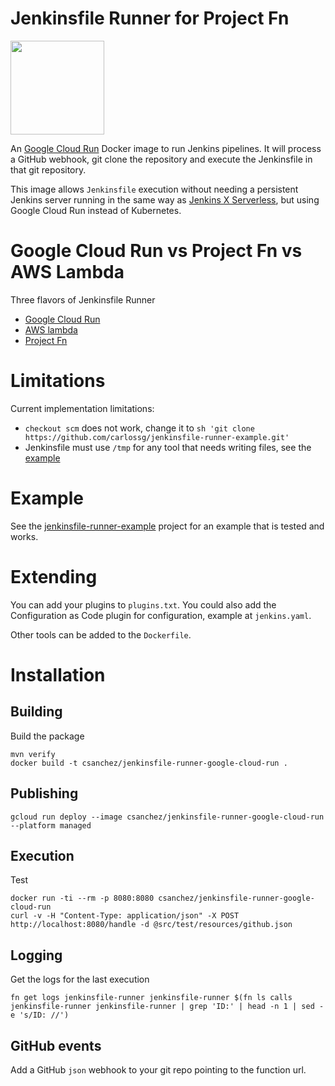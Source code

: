 # Jenkinsfile Runner for Project Fn

<img src="images/jenkins-fn.png" width="150">

An [Google Cloud Run](https://cloud.google.com/run) Docker image to run Jenkins pipelines. It will process a GitHub webhook, git clone the repository and execute the Jenkinsfile in that git repository.

This image allows `Jenkinsfile` execution without needing a persistent Jenkins server running in the same way as [Jenkins X Serverless](https://medium.com/@jdrawlings/serverless-jenkins-with-jenkins-x-9134cbfe6870), but using Google Cloud Run instead of Kubernetes.

# Google Cloud Run vs Project Fn vs AWS Lambda

Three flavors of Jenkinsfile Runner

* [Google Cloud Run](https://github.com/carlossg/jenkinsfile-runner-google-cloud-run)
* [AWS lambda](https://github.com/carlossg/jenkinsfile-runner-lambda)
* [Project Fn](https://github.com/carlossg/jenkinsfile-runner-fn)

# Limitations

Current implementation limitations:

* `checkout scm` does not work, change it to `sh 'git clone https://github.com/carlossg/jenkinsfile-runner-example.git'`
* Jenkinsfile must use `/tmp` for any tool that needs writing files, see the [example](https://github.com/carlossg/jenkinsfile-runner-example)

# Example

See the [jenkinsfile-runner-example](https://github.com/carlossg/jenkinsfile-runner-example) project for an example that is tested and works.

# Extending

You can add your plugins to `plugins.txt`.
You could also add the Configuration as Code plugin for configuration, example at `jenkins.yaml`.

Other tools can be added to the `Dockerfile`.

# Installation


## Building

Build the package

```
mvn verify
docker build -t csanchez/jenkinsfile-runner-google-cloud-run .
```

## Publishing

```
gcloud run deploy --image csanchez/jenkinsfile-runner-google-cloud-run --platform managed
```

## Execution

Test

```
docker run -ti --rm -p 8080:8080 csanchez/jenkinsfile-runner-google-cloud-run
curl -v -H "Content-Type: application/json" -X POST http://localhost:8080/handle -d @src/test/resources/github.json
```

## Logging

Get the logs for the last execution

    fn get logs jenkinsfile-runner jenkinsfile-runner $(fn ls calls jenkinsfile-runner jenkinsfile-runner | grep 'ID:' | head -n 1 | sed -e 's/ID: //')


## GitHub events

Add a GitHub `json` webhook to your git repo pointing to the function url.
